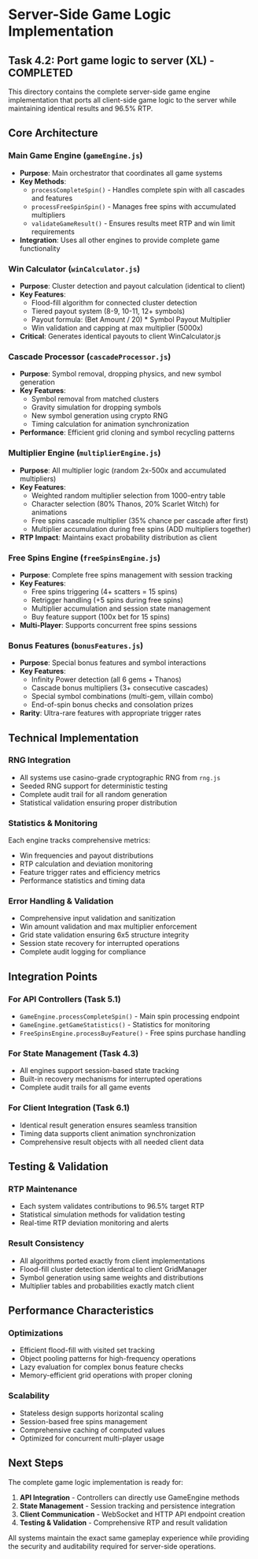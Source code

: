 # Server-Side Game Logic Implementation

## Task 4.2: Port game logic to server (XL) - COMPLETED

This directory contains the complete server-side game engine implementation that ports all client-side game logic to the server while maintaining identical results and 96.5% RTP.

## Core Architecture

### Main Game Engine (`gameEngine.js`)
- **Purpose**: Main orchestrator that coordinates all game systems
- **Key Methods**: 
  - `processCompleteSpin()` - Handles complete spin with all cascades and features
  - `processFreeSpinSpin()` - Manages free spins with accumulated multipliers
  - `validateGameResult()` - Ensures results meet RTP and win limit requirements
- **Integration**: Uses all other engines to provide complete game functionality

### Win Calculator (`winCalculator.js`) 
- **Purpose**: Cluster detection and payout calculation (identical to client)
- **Key Features**:
  - Flood-fill algorithm for connected cluster detection
  - Tiered payout system (8-9, 10-11, 12+ symbols)
  - Payout formula: (Bet Amount / 20) * Symbol Payout Multiplier
  - Win validation and capping at max multiplier (5000x)
- **Critical**: Generates identical payouts to client WinCalculator.js

### Cascade Processor (`cascadeProcessor.js`)
- **Purpose**: Symbol removal, dropping physics, and new symbol generation
- **Key Features**:
  - Symbol removal from matched clusters
  - Gravity simulation for dropping symbols
  - New symbol generation using crypto RNG
  - Timing calculation for animation synchronization
- **Performance**: Efficient grid cloning and symbol recycling patterns

### Multiplier Engine (`multiplierEngine.js`)
- **Purpose**: All multiplier logic (random 2x-500x and accumulated multipliers)
- **Key Features**:
  - Weighted random multiplier selection from 1000-entry table
  - Character selection (80% Thanos, 20% Scarlet Witch) for animations
  - Free spins cascade multiplier (35% chance per cascade after first)
  - Multiplier accumulation during free spins (ADD multipliers together)
- **RTP Impact**: Maintains exact probability distribution as client

### Free Spins Engine (`freeSpinsEngine.js`)
- **Purpose**: Complete free spins management with session tracking
- **Key Features**:
  - Free spins triggering (4+ scatters = 15 spins)
  - Retrigger handling (+5 spins during free spins)
  - Multiplier accumulation and session state management
  - Buy feature support (100x bet for 15 spins)
- **Multi-Player**: Supports concurrent free spins sessions

### Bonus Features (`bonusFeatures.js`)
- **Purpose**: Special bonus features and symbol interactions
- **Key Features**:
  - Infinity Power detection (all 6 gems + Thanos)
  - Cascade bonus multipliers (3+ consecutive cascades)
  - Special symbol combinations (multi-gem, villain combo)
  - End-of-spin bonus checks and consolation prizes
- **Rarity**: Ultra-rare features with appropriate trigger rates

## Technical Implementation

### RNG Integration
- All systems use casino-grade cryptographic RNG from `rng.js`
- Seeded RNG support for deterministic testing
- Complete audit trail for all random generation
- Statistical validation ensuring proper distribution

### Statistics & Monitoring
Each engine tracks comprehensive metrics:
- Win frequencies and payout distributions
- RTP calculation and deviation monitoring
- Feature trigger rates and efficiency metrics
- Performance statistics and timing data

### Error Handling & Validation
- Comprehensive input validation and sanitization
- Win amount validation and max multiplier enforcement
- Grid state validation ensuring 6x5 structure integrity
- Session state recovery for interrupted operations
- Complete audit logging for compliance

## Integration Points

### For API Controllers (Task 5.1)
- `GameEngine.processCompleteSpin()` - Main spin processing endpoint
- `GameEngine.getGameStatistics()` - Statistics for monitoring
- `FreeSpinsEngine.processBuyFeature()` - Free spins purchase handling

### For State Management (Task 4.3)
- All engines support session-based state tracking
- Built-in recovery mechanisms for interrupted operations
- Complete audit trails for all game events

### For Client Integration (Task 6.1)
- Identical result generation ensures seamless transition
- Timing data supports client animation synchronization
- Comprehensive result objects with all needed client data

## Testing & Validation

### RTP Maintenance
- Each system validates contributions to 96.5% target RTP
- Statistical simulation methods for validation testing
- Real-time RTP deviation monitoring and alerts

### Result Consistency
- All algorithms ported exactly from client implementations
- Flood-fill cluster detection identical to client GridManager
- Symbol generation using same weights and distributions
- Multiplier tables and probabilities exactly match client

## Performance Characteristics

### Optimizations
- Efficient flood-fill with visited set tracking
- Object pooling patterns for high-frequency operations
- Lazy evaluation for complex bonus feature checks
- Memory-efficient grid operations with proper cloning

### Scalability
- Stateless design supports horizontal scaling
- Session-based free spins management
- Comprehensive caching of computed values
- Optimized for concurrent multi-player usage

## Next Steps

The complete game logic implementation is ready for:
1. **API Integration** - Controllers can directly use GameEngine methods
2. **State Management** - Session tracking and persistence integration
3. **Client Communication** - WebSocket and HTTP API endpoint creation
4. **Testing & Validation** - Comprehensive RTP and result validation

All systems maintain the exact same gameplay experience while providing the security and auditability required for server-side operations.